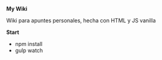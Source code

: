 **My Wiki**

Wiki para apuntes personales, hecha con HTML y JS vanilla


**Start**

* npm install
* gulp watch